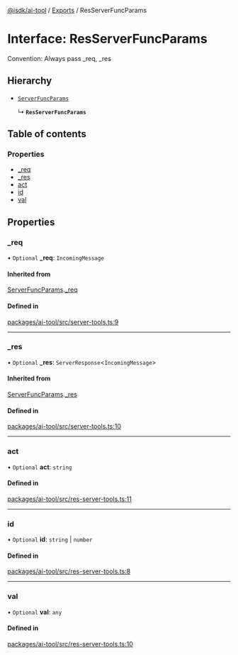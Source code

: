 [@isdk/ai-tool](../README.md) / [Exports](../modules.md) / ResServerFuncParams

# Interface: ResServerFuncParams

Convention: Always pass _req, _res

## Hierarchy

- [`ServerFuncParams`](ServerFuncParams.md)

  ↳ **`ResServerFuncParams`**

## Table of contents

### Properties

- [\_req](ResServerFuncParams.md#_req)
- [\_res](ResServerFuncParams.md#_res)
- [act](ResServerFuncParams.md#act)
- [id](ResServerFuncParams.md#id)
- [val](ResServerFuncParams.md#val)

## Properties

### \_req

• `Optional` **\_req**: `IncomingMessage`

#### Inherited from

[ServerFuncParams](ServerFuncParams.md).[_req](ServerFuncParams.md#_req)

#### Defined in

[packages/ai-tool/src/server-tools.ts:9](https://github.com/isdk/ai-tool.js/blob/f6e1fb7a94cb6e37d6b6a73878d1bd61b26150ea/src/server-tools.ts#L9)

___

### \_res

• `Optional` **\_res**: `ServerResponse`\<`IncomingMessage`\>

#### Inherited from

[ServerFuncParams](ServerFuncParams.md).[_res](ServerFuncParams.md#_res)

#### Defined in

[packages/ai-tool/src/server-tools.ts:10](https://github.com/isdk/ai-tool.js/blob/f6e1fb7a94cb6e37d6b6a73878d1bd61b26150ea/src/server-tools.ts#L10)

___

### act

• `Optional` **act**: `string`

#### Defined in

[packages/ai-tool/src/res-server-tools.ts:11](https://github.com/isdk/ai-tool.js/blob/f6e1fb7a94cb6e37d6b6a73878d1bd61b26150ea/src/res-server-tools.ts#L11)

___

### id

• `Optional` **id**: `string` \| `number`

#### Defined in

[packages/ai-tool/src/res-server-tools.ts:8](https://github.com/isdk/ai-tool.js/blob/f6e1fb7a94cb6e37d6b6a73878d1bd61b26150ea/src/res-server-tools.ts#L8)

___

### val

• `Optional` **val**: `any`

#### Defined in

[packages/ai-tool/src/res-server-tools.ts:10](https://github.com/isdk/ai-tool.js/blob/f6e1fb7a94cb6e37d6b6a73878d1bd61b26150ea/src/res-server-tools.ts#L10)
